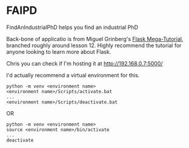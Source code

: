 # FAIPD

FindAnIndustrialPhD helps you find an industrial PhD

Back-bone of applicatio is from Miguel Grinberg's [Flask Mega-Tutorial](https://blog.miguelgrinberg.com/post/the-flask-mega-tutorial-part-i-hello-world), branched roughly around lesson 12. Highly recommend the tutorial for anyone looking to learn more about Flask.


Chris you can check if I'm hosting it at http://192.168.0.7:5000/

I'd actually recommend a virtual environment for this.

```
python -m venv <environment name>
<environment name>/Scripts/activate.bat
...
<environment name>/Scripts/deactivate.bat

```
OR
```
python -m venv <environment name>
source <environment name>/bin/activate
...
deactivate
```
